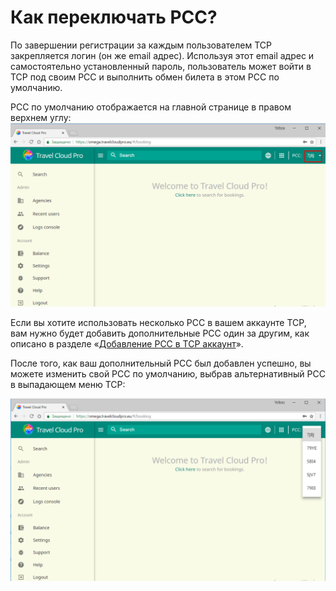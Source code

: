# Как переключать РСС?

По завершении регистрации за каждым пользователем TCP закрепляется логин \(он же email адрес\). Используя этот email адрес и самостоятельно установленный пароль, пользователь может войти в ТСР под своим PCC и выполнить обмен билета в этом PCC по умолчанию.

PCC по умолчанию отображается на главной странице в правом верхнем углу:![](../.gitbook/assets/defaultpcc.png)

Если вы хотите использовать несколько PCC в вашем аккаунте TCP, вам нужно будет добавить дополнительные PCC один за другим, как описано в разделе «[Добавление РСС в ТСР аккаунт](chapter1/nastroiki-tcp/dobavit-pcc-v-tcp-akkaunt.md)».

После того, как ваш дополнительный PCC был добавлен успешно, вы можете изменить свой PCC по умолчанию, выбрав альтернативный PCC в выпадающем меню TCP:

![](../.gitbook/assets/switchpccs.png)

